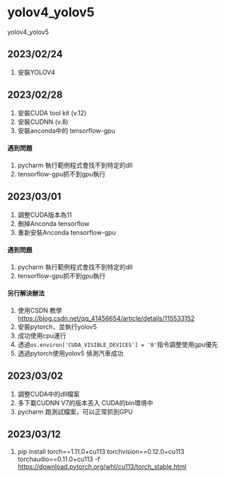 # yolov4_yolov5
yolov4_yolov5

## 2023/02/24
1. 安裝YOLOV4

## 2023/02/28
1. 安裝CUDA tool kit (v.12)
2. 安裝CUDNN (v.8)
3. 安裝anconda中的 tensorflow-gpu
#### 遇到問題
1. pycharm 執行範例程式會找不到特定的dll
2. tensorflow-gpu抓不到gpu執行

## 2023/03/01
1. 調整CUDA版本為11
2. 刪掉Anconda tensorflow
3. 重新安裝Anconda tensorflow-gpu
#### 遇到問題
1. pycharm 執行範例程式會找不到特定的dll
2. tensorflow-gpu抓不到gpu執行
#### 另行解決辦法
1. 使用CSDN 教學 https://blog.csdn.net/qq_41456654/article/details/115533152
2. 安裝pytorch，並執行yolov5
3. 成功使用cpu運行
4. 透過```os.environ['CUDA_VISIBLE_DEVICES'] = '0'```指令調整使用gpu優先
5. 透過pytorch使用yolov5 偵測汽車成功

## 2023/03/02
1. 調整CUDA中的dll檔案
2. 多下載CUDNN V7的版本丟入 CUDA的bin環境中
3. pycharm 跑測試檔案，可以正常抓到GPU

## 2023/03/12
1. pip install torch==1.11.0+cu113 torchvision==0.12.0+cu113 torchaudio==0.11.0+cu113 -f https://download.pytorch.org/whl/cu113/torch_stable.html
